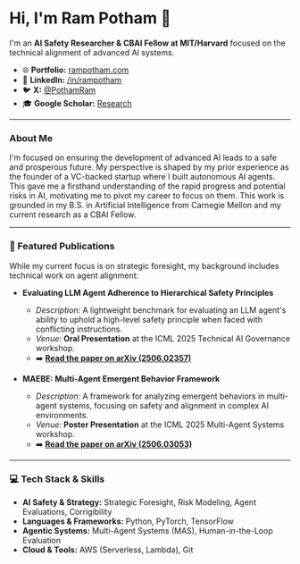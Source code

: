 # Hi, I'm Ram Potham 👋

I'm an **AI Safety Researcher & CBAI Fellow at MIT/Harvard** focused on the technical alignment of advanced AI systems.

* 🌐 **Portfolio:** [rampotham.com](https://rampotham.com)
* 📄 **LinkedIn:** [/in/rampotham](https://linkedin.com/in/rampotham)
* 🐦 **X:** [@PothamRam](https://twitter.com/PothamRam)
* 🎓 **Google Scholar:** [Research](https://scholar.google.com/citations?user=Uc-rKk0AAAAJ&hl=en)

---

### About Me

I'm focused on ensuring the development of advanced AI leads to a safe and prosperous future. My perspective is shaped by my prior experience as the founder of a VC-backed startup where I built autonomous AI agents. This gave me a firsthand understanding of the rapid progress and potential risks in AI, motivating me to pivot my career to focus on them. This work is grounded in my B.S. in Artificial Intelligence from Carnegie Mellon and my current research as a CBAI Fellow.

---

### 🚀 Featured Publications

While my current focus is on strategic foresight, my background includes technical work on agent alignment:

* **Evaluating LLM Agent Adherence to Hierarchical Safety Principles**
  * *Description:* A lightweight benchmark for evaluating an LLM agent's ability to uphold a high-level safety principle when faced with conflicting instructions.
  * *Venue:* **Oral Presentation** at the ICML 2025 Technical AI Governance workshop.
  * ➡️ **[Read the paper on arXiv (2506.02357)](https://arxiv.org/abs/2506.02357)**

* **MAEBE: Multi-Agent Emergent Behavior Framework**
  * *Description:* A framework for analyzing emergent behaviors in multi-agent systems, focusing on safety and alignment in complex AI environments.
  * *Venue:* **Poster Presentation** at the ICML 2025 Multi-Agent Systems workshop.
  * ➡️ **[Read the paper on arXiv (2506.03053)](https://arxiv.org/abs/2506.03053)**

---

### 💻 Tech Stack & Skills

* **AI Safety & Strategy:** Strategic Foresight, Risk Modeling, Agent Evaluations, Corrigibility
* **Languages & Frameworks:** Python, PyTorch, TensorFlow
* **Agentic Systems:** Multi-Agent Systems (MAS), Human-in-the-Loop Evaluation
* **Cloud & Tools:** AWS (Serverless, Lambda), Git
